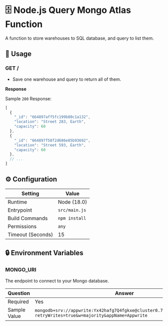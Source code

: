 # 🗄️ Node.js Query Mongo Atlas Function

A function to store warehouses to SQL database, and query to list them.

## 🧰 Usage

### GET /

- Save one warehouse and query to return all of them.

**Response**

Sample `200` Response:

```js
[
  {
    "_id": "664897aff5fc199b80c1a132",
    "location": "Street 283, Earth",
    "capacity": 60
  },
  {
    "_id": "664897f58f2d686e85b93692",
    "location": "Street 593, Earth",
    "capacity": 60
  },
  // ...
]
```

## ⚙️ Configuration

| Setting           | Value         |
| ----------------- | ------------- |
| Runtime           | Node (18.0)   |
| Entrypoint        | `src/main.js` |
| Build Commands    | `npm install` |
| Permissions       | `any`         |
| Timeout (Seconds) | 15            |

## 🔒 Environment Variables

### MONGO_URI

The endpoint to connect to your Mongo database.

| Question     | Answer                         |
| ------------ | ------------------------------ |
| Required     | Yes                            |
| Sample Value | `mongodb+srv://appwrite:Yx42hafg7Q4fgkxe@cluster0.7mslfog.mongodb.net/?retryWrites=true&w=majority&appName=Appwrite` |
